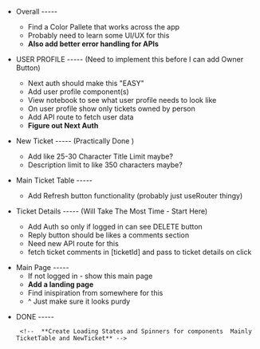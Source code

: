 - Overall -----

  - Find a Color Pallete that works across the app
  - Probably need to learn some UI/UX for this
  - **Also add better error handling for APIs**

- USER PROFILE ----- (Need to implement this before I can add Owner Button)
  - Next auth should make this "EASY"
  - Add user profile component(s)
  - View notebook to see what user profile needs to look like
  - On user profile show only tickets owned by person
  - Add API route to fetch user data
  - **Figure out Next Auth**

* New Ticket ----- (Practically Done )

  - Add like 25-30 Character Title Limit maybe?
  - Description limit to like 350 characters maybe?

* Main Ticket Table -----

  - Add Refresh button functionality (probably just useRouter thingy)

* Ticket Details ----- (Will Take The Most Time - Start Here)
  - Add Auth so only if logged in can see DELETE button
  - Reply button should be likes a comments section
  - Need new API route for this
  - fetch ticket comments in [ticketId] and pass to ticket details on click

- Main Page -----
  - If not logged in - show this main page
  - **Add a landing page**
  - Find inispiration from somewhere for this
  - ^ Just make sure it looks purdy

* DONE -----
  <!-- - Add Delete Ticket Button -->
  <!-- - Add ticket details component(s) - check whiteboard/notebook for layout -->
  <!-- - Add API route for notes based off ticketId -->
  <!-- * Add New Job/ Ticket Button above table on main page -->
  <!-- * Fetch Owner , Title, Tier, Ticket ID Only -->
  <!-- * Add API to fetch ticket data -->
    <!-- * Add new ticket component(s) -->
    <!-- * Add API route for adding new ticket -->
    <!-- - View notebook on how new ticket form should look -->
    <!-- - Add Tier Dropdown - Tier C, Tier B, Tier A -->
    <!-- - Figure out of how attach files -->
    <!-- * Setup submitFormHandler with the new ticket API -->
    <!-- - Style New Job Button -->
    <!-- - Create .env file for URLS -->
    <!-- - Add reply button on bottom where attachments are -->
     <!-- - Show owner right next to claim button -->
     <!-- - Redo the whole page so there is a split in the middle - Look at SRT photos -->
     <!-- - **Re-Add .env for PROD and LOCAL** -->

       <!--  **Create Loading States and Spinners for components  Mainly TicketTable and NewTicket** -->
